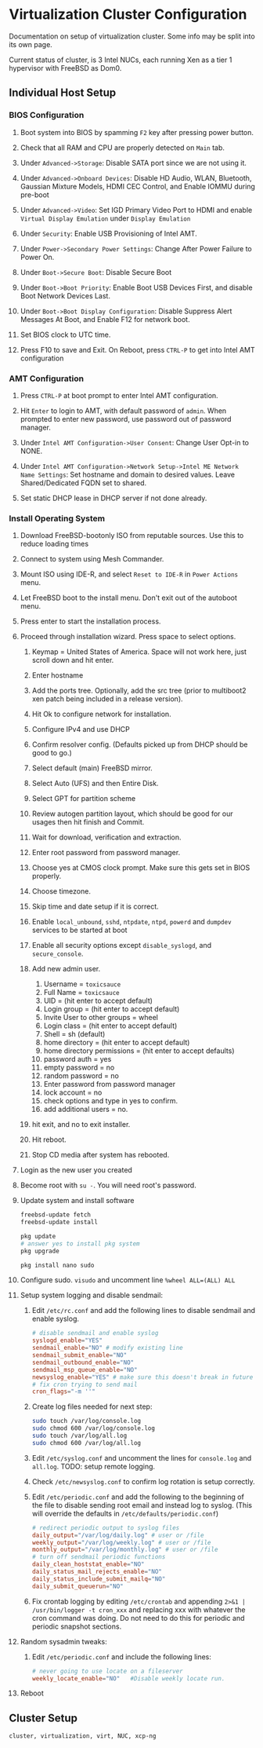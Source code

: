 <h1 id="top">Virtualization Cluster Configuration</h1>

Documentation on setup of virtualization cluster. Some info may be split into its own page.

Current status of cluster, is 3 Intel NUCs, each running Xen as a tier 1 hypervisor with FreeBSD as Dom0.


<h2 id="ind-host-setup">Individual Host Setup</h2>

<h3 id="bios-config">BIOS Configuration</h3>

1.	Boot system into BIOS by spamming `F2` key after pressing power button.

2.	Check that all RAM and CPU are properly detected on `Main` tab.

3.	Under `Advanced->Storage`: Disable SATA port since we are not using it.

4.	Under `Advanced->Onboard Devices`: Disable HD Audio, WLAN, Bluetooth,
	Gaussian Mixture Models, HDMI CEC Control, and Enable IOMMU during pre-boot

5.	Under `Advanced->Video`: Set IGD Primary Video Port to HDMI and enable
	`Virtual Display Emulation` under `Display Emulation`

6.	Under `Security`: Enable USB Provisioning of Intel AMT.

7.	Under `Power->Secondary Power Settings`: Change After Power Failure to
	Power On.

8.	Under `Boot->Secure Boot`: Disable Secure Boot

9.	Under `Boot->Boot Priority`: Enable Boot USB Devices First, and disable
	Boot Network Devices Last.

11.	Under `Boot->Boot Display Configuration`: Disable Suppress Alert Messages
	At Boot, and Enable F12 for network boot.

12.	Set BIOS clock to UTC time.

13.	Press F10 to save and Exit. On Reboot, press `CTRL-P` to get into Intel AMT configuration

<h3 id="amt-config">AMT Configuration</h3>

1.	Press `CTRL-P` at boot prompt to enter Intel AMT configuration.

2.	Hit `Enter` to login to AMT, with default password of `admin`. When
	prompted to enter new password, use password out of password manager.

3.	Under `Intel AMT Configuration->User Consent`: Change User Opt-in to NONE.

4.	Under `Intel AMT Configuration->Network Setup->Intel ME Network Name
	Settings`: Set hostname and domain to desired values. Leave
	Shared/Dedicated FQDN set to shared.

5.	Set static DHCP lease in DHCP server if not done already.

<h3 id="os-install">Install Operating System</h3>

1.	Download FreeBSD-bootonly ISO from reputable sources. Use this to reduce loading times

2.	Connect to system using Mesh Commander.

3.	Mount ISO using IDE-R, and select `Reset to IDE-R` in `Power Actions` menu.

4.	Let FreeBSD boot to the install menu. Don't exit out of the autoboot menu.

5.	Press enter to start the installation process.

6.	Proceed through installation wizard. Press space to select options.

	1.	Keymap = United States of America. Space will not work here, just
		scroll down and hit enter.

	2.	Enter hostname

	3.	Add the ports tree. Optionally, add the src tree (prior to multiboot2
		xen patch being included in a release version).

	4.	Hit Ok to configure network for installation.

	5.	Configure IPv4 and use DHCP

	6.	Confirm resolver config. (Defaults picked up from DHCP should be good
		to go.)

	7.	Select default (main) FreeBSD mirror.

	8.	Select Auto (UFS) and then Entire Disk.

	10.	Select GPT for partition scheme

	11.	Review autogen partition layout, which should be good for our usages
		then hit finish and Commit.

	12.	Wait for download, verification and extraction.

	13.	Enter root password from password manager.

	14.	Choose yes at CMOS clock prompt. Make sure this gets set in BIOS properly.

	15.	Choose timezone.

	16.	Skip time and date setup if it is correct.

	17.	Enable `local_unbound`, `sshd`, `ntpdate`, `ntpd`, `powerd` and `dumpdev` services
		to be started at boot

	18.	Enable all security options except `disable_syslogd`, and `secure_console`.

	19.	Add new admin user.

		1.	Username = `toxicsauce`
		2.	Full Name = `toxicsauce`
		3.	UID = (hit enter to accept default)
		4.	Login group = (hit enter to accept default)
		5.	Invite User to other groups = wheel
		6.	Login class = (hit enter to accept default)
		7.	Shell = sh (default)
		8.	home directory = (hit enter to accept default)
		9.	home directory permissions = (hit enter to accept defaults)
		10.	password auth = yes
		11.	empty password = no
		12.	random password = no
		13.	Enter password from password manager
		14.	lock account = no
		15.	check options and type in yes to confirm.
		16.	add additional users = no.

	20.	hit exit, and no to exit installer.

	21. Hit reboot.

	22.	Stop CD media after system has rebooted.

7.	Login as the new user you created

8.	Become root with `su -`. You will need root's password.

9.	Update system and install software

	```sh
	freebsd-update fetch
	freebsd-update install

	pkg update
	# answer yes to install pkg system
	pkg upgrade

	pkg install nano sudo
	```

10.	Configure sudo. `visudo` and uncomment line `%wheel ALL=(ALL) ALL`

11.	Setup system logging and disable sendmail:

	1.	Edit `/etc/rc.conf` and add the following lines to disable sendmail and enable syslog.
		```conf
		# disable sendmail and enable syslog
		syslogd_enable="YES"
		sendmail_enable="NO" # modify existing line
		sendmail_submit_enable="NO"
		sendmail_outbound_enable="NO"
		sendmail_msp_queue_enable="NO"
		newsyslog_enable="YES" # make sure this doesn't break in future defaults
		# fix cron trying to send mail
		cron_flags="-m ''"
		```

	2.	Create log files needed for next step:

		```sh
		sudo touch /var/log/console.log
		sudo chmod 600 /var/log/console.log
		sudo touch /var/log/all.log
		sudo chmod 600 /var/log/all.log
		```

	3.	Edit `/etc/syslog.conf` and uncomment the lines for `console.log` and
		`all.log`. TODO: setup remote logging.

	4.	Check `/etc/newsyslog.conf` to confirm log rotation is setup correctly.

	5.	Edit `/etc/periodic.conf` and add the following to the beginning of the
		file to disable sending root email and instead log to syslog. (This
		will override the defaults in `/etc/defaults/periodic.conf`)

		```conf
		# redirect periodic output to syslog files
		daily_output="/var/log/daily.log" # user or /file
		weekly_output="/var/log/weekly.log" # user or /file
		monthly_output="/var/log/monthly.log" # user or /file
		# turn off sendmail periodic functions
		daily_clean_hoststat_enable="NO"
		daily_status_mail_rejects_enable="NO"
		daily_status_include_submit_mailq="NO"
		daily_submit_queuerun="NO"
		```

	6.	Fix crontab logging by editing `/etc/crontab` and appending `2>&1 |
		/usr/bin/logger -t cron_xxx` and replacing xxx with whatever the cron
		command was doing. Do not need to do this for periodic and periodic
		snapshot sections.

12.	Random sysadmin tweaks:

	1.	Edit `/etc/periodic.conf` and include the following lines:

		```conf
		# never going to use locate on a fileserver
		weekly_locate_enable="NO"	#Disable weekly locate run.
		```

13.	Reboot


<h2 id="cluster-setup">Cluster Setup</h2>


```tags
cluster, virtualization, virt, NUC, xcp-ng
```
